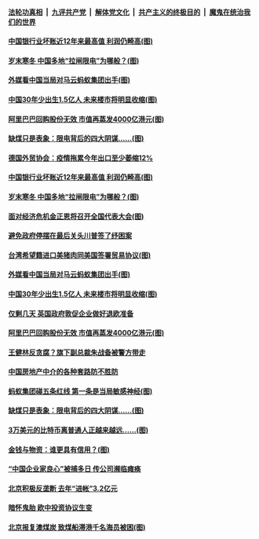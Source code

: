 ####  [法轮功真相](../../../../basic/blob/master/README.md?t=12292302) &nbsp;|&nbsp; [九评共产党](../../../../9ping.md/blob/master/README.md?t=12292302) &nbsp;|&nbsp; [解体党文化](../../../../jtdwh.md/blob/master/README.md?t=12292302)  &nbsp;|&nbsp; [共产主义的终极目的](../../../../gczydzjmd.md/blob/master/README.md?t=12292302) &nbsp;|&nbsp; [魔鬼在统治我们的世界](../../../../mgztzwmdsj.md/blob/master/README.md?t=12292302) 

#### [中国银行业坏账近12年来最高值 利润仍畸高(图)](../pages/p5/957429.md?t=12292302) 

#### [岁末寒冬 中国多地“拉闸限电”为哪般？(图)](../pages/p5/957422.md?t=12292302) 

#### [外媒看中国当局对马云蚂蚁集团出手(图)](../pages/p5/957359.md?t=12292302) 

#### [中国30年少出生1.5亿人 未来楼市将明显收缩(图)](../pages/p5/957342.md?t=12292302) 

#### [阿里巴巴回购股份无效 市值再蒸发4000亿港元(图)](../pages/p5/957323.md?t=12292302) 

#### [缺煤只是表象：限电背后的四大阴谋……(图)](../pages/p5/957259.md?t=12292302) 

#### [德国外贸协会：疫情拖累今年出口至少萎缩12%](../pages/p5/957432.md?t=12292302) 

#### [中国银行业坏账近12年来最高值 利润仍畸高(图)](../pages/p5/957429.md?t=12292302) 

#### [岁末寒冬 中国多地“拉闸限电”为哪般？(图)](../pages/p5/957422.md?t=12292302) 

#### [面对经济危机金正恩将召开全国代表大会(图)](../pages/p5/957365.md?t=12292302) 

#### [避免政府停摆在最后关头川普签了纾困案](../pages/p5/957362.md?t=12292302) 

#### [台湾希望籍进口美猪肉同美国签署贸易协议(图)](../pages/p5/957360.md?t=12292302) 

#### [外媒看中国当局对马云蚂蚁集团出手(图)](../pages/p5/957359.md?t=12292302) 

#### [中国30年少出生1.5亿人 未来楼市将明显收缩(图)](../pages/p5/957342.md?t=12292302) 

#### [仅剩几天 英国政府敦促企业做好退欧准备](../pages/p5/957341.md?t=12292302) 

#### [阿里巴巴回购股份无效 市值再蒸发4000亿港元(图)](../pages/p5/957323.md?t=12292302) 

#### [王健林反贪腐？旗下副总裁朱战备被警方带走](../pages/p5/957320.md?t=12292302) 

#### [中国房地产中介的各种套路防不胜防](../pages/p5/957316.md?t=12292302) 

#### [蚂蚁集团碰五条红线 第一条是当局敏感神经(图)](../pages/p5/957308.md?t=12292302) 

#### [缺煤只是表象：限电背后的四大阴谋……(图)](../pages/p5/957259.md?t=12292302) 

#### [3万美元的比特币离普通人正越来越远……(图)](../pages/p5/957244.md?t=12292302) 

#### [金钱与物资：谁更具有信用？(图)](../pages/p5/957249.md?t=12292302) 

#### [“中国企业家良心”被捕多日 传公司濒临瘫痪](../pages/p5/957228.md?t=12292302) 

#### [北京积极反垄断 去年“进帐”3.2亿元](../pages/p5/957226.md?t=12292302) 

#### [暗怀鬼胎 欧中投资协议生变](../pages/p5/957225.md?t=12292302) 

#### [北京报复澳煤炭 致煤船滞港千名海员被困(图)](../pages/p5/957224.md?t=12292302) 

